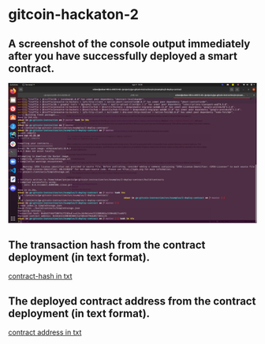 # gitcoin-hackaton-2

## A screenshot of the console output immediately after you have successfully deployed a smart contract.

![screenshot](screenshot.png)

## The transaction hash from the contract deployment (in text format).

[contract-hash in txt](contract-hash.txt)

## The deployed contract address from the contract deployment (in text format).

[contract address in txt](contract-address.txt)
